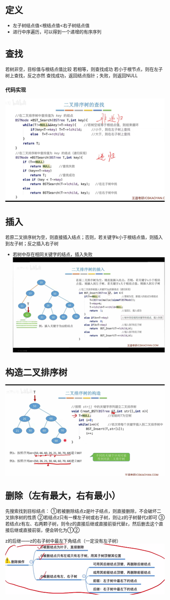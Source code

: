 


# 定义

- 左子树结点值<根结点值<右子树结点值
- 进行中序遍历，可以得到一个递增的有序序列

# 查找
若树非空，目标值与根结点值比较
若相等，则查找成功
若小于根节点，则在左子树上查找，反之亦然
查找成功，返回结点指针；失败，则返回NULL

###  代码实现
![输入图片说明](/imgs/2025-07-09/8G0QMPxDnwexLu8c.jpeg)


# 插入
若原二叉排序树为空，则直接插入结点；否则，若关键字k小于根结点值，则插入到左子树；反之插入右子树

- 若树中存在相同关键字的结点，插入失败
![输入图片说明](/imgs/2025-07-09/8hBjpZFngEaOdWcu.jpeg)

# 构造二叉排序树

![输入图片说明](/imgs/2025-07-09/6kqlL6zYhx4Zm7Jj.jpeg)

# 删除（左有最大，右有最小）

先搜索找到目标结点：
①若被删除结点z是叶子结点，则直接删除，不会破坏二叉排序树的性质
②若结点z只有一棵左子树或右子树，则让z的子树替代z即可
③若结点z有左、右两颗子树，则令z的直接后继或直接前驱代替z，然后删去这个直接后继或直接前驱，便会转化为①②

z的后继——z的右子树中最左下角结点（一定没有左子树）
![输入图片说明](/imgs/2025-07-27/ZfaD6VN8FU1qGRnT.png)




<!--stackedit_data:
eyJoaXN0b3J5IjpbMzE2NTM3MTYzLC01MTY2NjYyNzQsMzE5Nj
k5OTAwLDE3MTMwNDc2MCwtMjEwNTA3ODkxM119
-->
